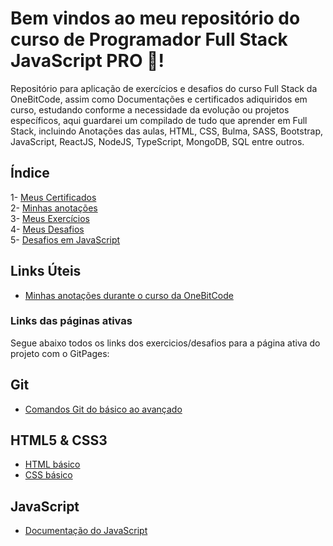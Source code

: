 # Bem vindos ao meu repositório do curso de Programador Full Stack JavaScript PRO 🤘!

Repositório para aplicação de exercícios e desafios do curso Full Stack da OneBitCode, assim como Documentações e certificados adiquiridos em curso, estudando conforme a necessidade da evolução ou projetos específicos, aqui guardarei um compilado de tudo que aprender em Full Stack, incluindo Anotações das aulas, HTML, CSS, Bulma, SASS, Bootstrap, JavaScript, ReactJS, NodeJS, TypeScript, MongoDB, SQL entre outros.

## Índice

1- [Meus Certificados](certificados/) </br>
2- [Minhas anotações](anotacoes/) </br>
3- [Meus Exercícios](exercicios/) </br>
4- [Meus Desafios](desafios/) </br>
5- [Desafios em JavaScript](desafios/javascript/)</br>

## Links Úteis

- [Minhas anotações durante o curso da OneBitCode](anotacoes/anotacoes-curso-fullstack-one-bit-code.odt)

### Links das páginas ativas

Segue abaixo todos os links dos exercicios/desafios para a página ativa do projeto com o GitPages:

## Git

- [Comandos Git do básico ao avançado](https://comandosgit.github.io/) </br>

## HTML5 & CSS3

- [HTML básico](https://www.w3schools.com/html/)
- [CSS básico](https://developer.mozilla.org/pt-BR/docs/Web/CSS)

## JavaScript

- [Documentação do JavaScript](https://developer.mozilla.org/pt-BR/docs/Web/JavaScript)

